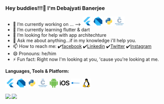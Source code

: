 ### Hey buddies!!!👋 I'm Debajyati Banerjee

<!--
<!-- - 👯 I’m looking to collaborate on ... -->
- 🔭 I’m currently working on ... -->
<code><img height="30" src="https://raw.githubusercontent.com/github/explore/80688e429a7d4ef2fca1e82350fe8e3517d3494d/topics/flutter/flutter.png"></code>
<code><img height="30" src="https://raw.githubusercontent.com/github/explore/80688e429a7d4ef2fca1e82350fe8e3517d3494d/topics/dart/dart.png"></code>
<code><img height="30" src="https://raw.githubusercontent.com/github/explore/80688e429a7d4ef2fca1e82350fe8e3517d3494d/topics/python/python.png"></code>
<code><img height="30" src="https://raw.githubusercontent.com/github/explore/80688e429a7d4ef2fca1e82350fe8e3517d3494d/topics/c/c.png"></code>
- 🌱 I’m currently learning flutter & dart 
- 🤔 I’m looking for help with app architechture
- 💬 Ask me about anything...if in my knowledge i'll help you.
- 📫 How to reach me: ✔️[facebook](https://www.facebook.com/profile.php?id=100009291152517?ref=bookmarks) ✔️[Linkedin](https://www.linkedin.com/in/debajyati-banerjee-794171190/) ✔️[Twitter](https://twitter.com/DebajyatiBaner1) ✔️[Instagram](https://instagram.com/debajyati_banerjee)
- 😄 Pronouns: he/him
- ⚡ Fun fact: Right now I'm looking at you, 'cause you're looking at me. 
<!-- 🔭 Tag: "Your contribution, worlds motivation" ... -->
**Languages, Tools & Platform:**  

<code><img height="30" src="https://raw.githubusercontent.com/github/explore/80688e429a7d4ef2fca1e82350fe8e3517d3494d/topics/flutter/flutter.png"></code>
<code><img height="30" src="https://raw.githubusercontent.com/github/explore/80688e429a7d4ef2fca1e82350fe8e3517d3494d/topics/dart/dart.png"></code>
<code><img height="30" src="https://raw.githubusercontent.com/github/explore/80688e429a7d4ef2fca1e82350fe8e3517d3494d/topics/python/python.png"></code>
<code><img height="30" src="https://raw.githubusercontent.com/github/explore/80688e429a7d4ef2fca1e82350fe8e3517d3494d/topics/c/c.png"></code>
<code><img height="30" src="https://raw.githubusercontent.com/github/explore/80688e429a7d4ef2fca1e82350fe8e3517d3494d/topics/android/android.png"></code>
<code><img height="30" src="https://raw.githubusercontent.com/github/explore/80688e429a7d4ef2fca1e82350fe8e3517d3494d/topics/ios/ios.png"></code>
<code><img height="30" src="https://raw.githubusercontent.com/github/explore/80688e429a7d4ef2fca1e82350fe8e3517d3494d/topics/windows/windows.png"></code>
<code><img height="30" src="https://raw.githubusercontent.com/github/explore/80688e429a7d4ef2fca1e82350fe8e3517d3494d/topics/linux/linux.png"></code>

<a href="https://github.com/debajyatibanerjee0002">
  <img align="center" src="https://github-readme-stats.vercel.app/api/top-langs/?username=debajyatibanerjee0002&show_icons=true&title_color=cd0a0a&icon_color=cd0a0a&text_color=16213e&bg_color=a3d2ca&hide_langs_below=1" />
</a>
<a href="https://github.com/debajyatibanerjee0002">
<img align="center" src= "https://github-readme-status.vercel.app/api?username=debajyatibanerjee0002&&show_icons=true&title_color=cd0a0a&icon_color=cf1b1b&text_color=206a5d&bg_color=30,07689f,baf1a1">
